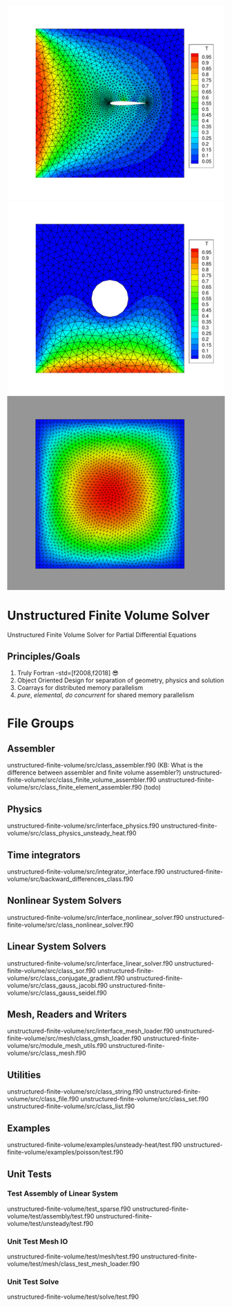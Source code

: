 ![alt text](https://github.com/komahanb/unstructured-finite-volume/blob/master/misc/airfoil.png)
![alt text](https://github.com/komahanb/unstructured-finite-volume/blob/master/misc/cylinder.png)
![alt text](https://github.com/komahanb/unstructured-finite-volume/blob/master/misc/poisson.png)

# Unstructured Finite Volume Solver

Unstructured Finite Volume Solver for Partial Differential Equations

## Principles/Goals

1. Truly Fortran -std=[f2008,f2018] :sunglasses:
2. Object Oriented Design for separation of geometry, physics and solution
3. Coarrays for distributed memory parallelism
4. *pure*, *elemental*, *do concurrent* for shared memory parallelism

# File Groups

##  Assembler

unstructured-finite-volume/src/class_assembler.f90 (KB: What is the difference between assembler and finite volume assembler?)
unstructured-finite-volume/src/class_finite_volume_assembler.f90
unstructured-finite-volume/src/class_finite_element_assembler.f90 (todo)

## Physics

unstructured-finite-volume/src/interface_physics.f90
unstructured-finite-volume/src/class_physics_unsteady_heat.f90

## Time integrators

unstructured-finite-volume/src/integrator_interface.f90
unstructured-finite-volume/src/backward_differences_class.f90

## Nonlinear System Solvers

unstructured-finite-volume/src/interface_nonlinear_solver.f90
unstructured-finite-volume/src/class_nonlinear_solver.f90

## Linear System Solvers

unstructured-finite-volume/src/interface_linear_solver.f90
unstructured-finite-volume/src/class_sor.f90
unstructured-finite-volume/src/class_conjugate_gradient.f90
unstructured-finite-volume/src/class_gauss_jacobi.f90
unstructured-finite-volume/src/class_gauss_seidel.f90

## Mesh, Readers and Writers

unstructured-finite-volume/src/interface_mesh_loader.f90
unstructured-finite-volume/src/mesh/class_gmsh_loader.f90
unstructured-finite-volume/src/module_mesh_utils.f90
unstructured-finite-volume/src/class_mesh.f90

## Utilities

unstructured-finite-volume/src/class_string.f90
unstructured-finite-volume/src/class_file.f90
unstructured-finite-volume/src/class_set.f90
unstructured-finite-volume/src/class_list.f90

## Examples

unstructured-finite-volume/examples/unsteady-heat/test.f90
unstructured-finite-volume/examples/poisson/test.f90

## Unit Tests

### Test Assembly of Linear System
unstructured-finite-volume/test_sparse.f90
unstructured-finite-volume/test/assembly/test.f90
unstructured-finite-volume/test/unsteady/test.f90

### Unit Test Mesh IO
unstructured-finite-volume/test/mesh/test.f90
unstructured-finite-volume/test/mesh/class_test_mesh_loader.f90

### Unit Test Solve
unstructured-finite-volume/test/solve/test.f90
